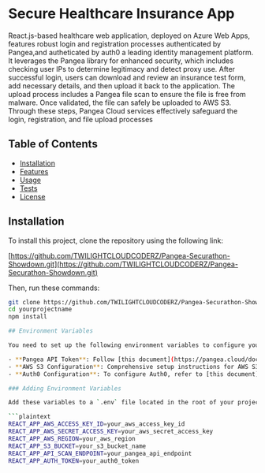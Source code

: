 # Secure Healthcare Insurance App

React.js-based healthcare web application, deployed on Azure Web Apps, features robust login and registration processes authenticated by Pangea,and autheticated by auth0 a leading identity management platform. It leverages the Pangea library for enhanced security, which includes checking user IPs to determine legitimacy and detect proxy use. After successful login, users can download and review an insurance test form, add necessary details, and then upload it back to the application. The upload process includes a Pangea file scan to ensure the file is free from malware. Once validated, the file can safely be uploaded to AWS S3. Through these steps, Pangea Cloud services effectively safeguard the login, registration, and file upload processes

## Table of Contents

- [Installation](#installation)
- [Features](#features)
- [Usage](#usage)
- [Tests](#tests)
- [License](#license)

## Installation

To install this project, clone the repository using the following link:

[https://github.com/TWILIGHTCLOUDCODERZ/Pangea-Securathon-Showdown.git](https://github.com/TWILIGHTCLOUDCODERZ/Pangea-Securathon-Showdown.git)

Then, run these commands:

```bash
git clone https://github.com/TWILIGHTCLOUDCODERZ/Pangea-Securathon-Showdown.git
cd yourprojectname
npm install

## Environment Variables

You need to set up the following environment variables to configure your project correctly:

- **Pangea API Token**: Follow [this document](https://pangea.cloud/docs/domain-intel/getting-started/) for instructions on how to obtain and configure your Pangea API token.
- **AWS S3 Configuration**: Comprehensive setup instructions for AWS S3 can be found in [this document](https://repost.aws/knowledge-center/read-access-objects-s3-bucket).
- **Auth0 Configuration**: To configure Auth0, refer to [this document](https://auth0.com/docs/get-started/auth0-overview/create-applications) for detailed guidance.

### Adding Environment Variables

Add these variables to a `.env` file located in the root of your project. This file should not be tracked by version control to protect your secrets.

```plaintext
REACT_APP_AWS_ACCESS_KEY_ID=your_aws_access_key_id
REACT_APP_AWS_SECRET_ACCESS_KEY=your_aws_secret_access_key
REACT_APP_AWS_REGION=your_aws_region
REACT_APP_S3_BUCKET=your_s3_bucket_name
REACT_APP_API_SCAN_ENDPOINT=your_pangea_api_endpoint
REACT_APP_AUTH_TOKEN=your_auth0_token
